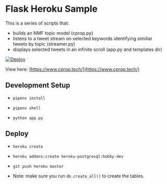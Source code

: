 Flask Heroku Sample
====================

This is a series of scripts that:

- builds an NMF topic model (cprop.py)
- listens to a tweet stream on selected keywords identifying similiar tweets by topic (streamer.py)
- displays selected tweets in an infinite scroll (app.py and templates dir)

[![Deploy](https://www.herokucdn.com/deploy/button.svg)](https://heroku.com/deploy)

View here: [https://www.cprop.tech/](https://www.cprop.tech/)

## Development Setup

* `pipenv install`

* `pipenv shell`

* `python app.py`

## Deploy

* `heroku create`

* `heroku addons:create heroku-postgresql:hobby-dev`

* `git push heroku master`

* Note: make sure you run `db.create_all()` to create the tables.
